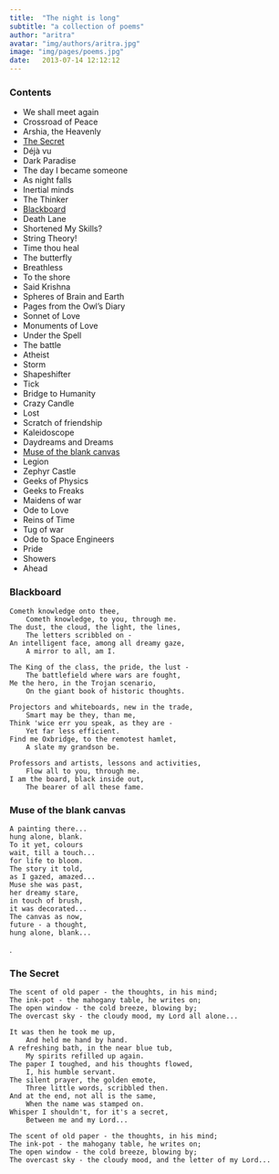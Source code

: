 ```yaml
---
title:  "The night is long"
subtitle: "a collection of poems"
author: "aritra"
avatar: "img/authors/aritra.jpg"
image: "img/pages/poems.jpg"
date:   2013-07-14 12:12:12
---
```


### Contents

* We shall meet again
* Crossroad of Peace
* Arshia, the Heavenly
* <a href="the-secret">The Secret</a>
* Déjà vu
* Dark Paradise
* The day I became someone
* As night falls 
* Inertial minds 
* The Thinker
* [Blackboard](#blackboard)
* Death Lane
* Shortened My Skills?
* String Theory!
* Time thou heal
* The butterfly
* Breathless
* To the shore
* Said Krishna
* Spheres of Brain and Earth
* Pages from the Owl’s Diary
* Sonnet of Love
* Monuments of Love
* Under the Spell
* The battle
* Atheist
* Storm
* Shapeshifter
* Tick
* Bridge to Humanity
* Crazy Candle
* Lost
* Scratch of friendship
* Kaleidoscope
* Daydreams and Dreams
* [Muse of the blank canvas](#muse-of-the-blank-canvas)
* Legion
* Zephyr Castle
* Geeks of Physics
* Geeks to Freaks
* Maidens of war
* Ode to Love
* Reins of Time
* Tug of war
* Ode to Space Engineers
* Pride
* Showers
* Ahead

### Blackboard<a name="blackboard"></a>

```
Cometh knowledge onto thee,  
	Cometh knowledge, to you, through me.  
The dust, the cloud, the light, the lines,  
	The letters scribbled on -  
An intelligent face, among all dreamy gaze,  
	A mirror to all, am I.  

The King of the class, the pride, the lust -  
	The battlefield where wars are fought,  
Me the hero, in the Trojan scenario,  
	On the giant book of historic thoughts.  

Projectors and whiteboards, new in the trade,  
	Smart may be they, than me,  
Think 'wice err you speak, as they are -  
	Yet far less efficient.  
Find me Oxbridge, to the remotest hamlet,  
	A slate my grandson be.  

Professors and artists, lessons and activities,  
	Flow all to you, through me.  
I am the board, black inside out,  
	The bearer of all these fame.
```  

### Muse of the blank canvas<a name="muse-of-the-blank-canvas"></a>

```
A painting there...
hung alone, blank.
To it yet, colours
wait, till a touch...
for life to bloom.
The story it told,
as I gazed, amazed...
Muse she was past,
her dreamy stare,
in touch of brush,
it was decorated...
The canvas as now,
future - a thought,
hung alone, blank...
```  

<a id = "the-secret">.</a>
### The Secret

```
The scent of old paper - the thoughts, in his mind;
The ink-pot - the mahogany table, he writes on;
The open window - the cold breeze, blowing by;
The overcast sky - the cloudy mood, my Lord all alone...

It was then he took me up,
	And held me hand by hand.
A refreshing bath, in the near blue tub,
	My spirits refilled up again.
The paper I toughed, and his thoughts flowed,
	I, his humble servant.
The silent prayer, the golden emote,
	Three little words, scribbled then.
And at the end, not all is the same,
	When the name was stamped on.
Whisper I shouldn't, for it's a secret,
	Between me and my Lord...

The scent of old paper - the thoughts, in his mind;
The ink-pot - the mahogany table, he writes on;
The open window - the cold breeze, blowing by;
The overcast sky - the cloudy mood, and the letter of my Lord...
```
